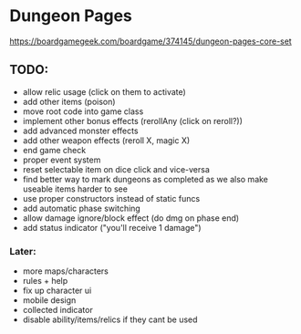 # Dungeon Pages
https://boardgamegeek.com/boardgame/374145/dungeon-pages-core-set

## TODO:
- allow relic usage (click on them to activate)
- add other items (poison)
- move root code into game class
- implement other bonus effects (rerollAny (click on reroll?))
- add advanced monster effects
- add other weapon effects (reroll X, magic X)
- end game check
- proper event system
- reset selectable item on dice click and vice-versa
- find better way to mark dungeons as completed as we also make useable items harder to see
- use proper constructors instead of static funcs
- add automatic phase switching
- allow damage ignore/block effect (do dmg on phase end)
- add status indicator ("you'll receive 1 damage")

### Later:
- more maps/characters
- rules + help
- fix up character ui
- mobile design
- collected indicator
- disable ability/items/relics if they cant be used